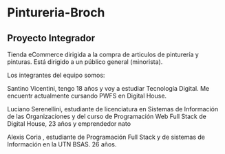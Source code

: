 # Pintureria-Broch 
<h2>
Proyecto Integrador  </h2>

Tienda eCommerce dirigida a la compra de articulos de pinturería y pinturas.
Está dirigido a un público general (minorista).

Los integrantes del equipo somos:

Santino Vicentini, tengo 18 años y voy a estudiar Tecnología Digital.  Me encuentr actualmente cursando  PWFS en Digital House.   

Luciano Serenellini, estudiante de licenciatura en Sistemas de Información de las Organizaciones y del curso de Programación Web Full Stack de Digital House, 23 años y emprendedor nato 

Alexis Coria , estudiante de Programación Full Stack y de sistemas de Información en la UTN BSAS. 26 años.
